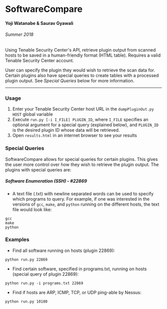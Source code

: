 # SoftwareCompare
#### Yoji Watanabe & Saurav Gyawali
###### Summer 2018
Using Tenable Security Center's API, retrieve plugin output from scanned hosts to be saved in a human-friendly format (HTML table). Requires a valid Tenable Security Center account.

User can specify the plugin they would wish to retrieve the scan data for. Certain plugins also have special queries to create tables with a processed plugin output. See _Special Queries_ below for more information.

***

### Usage
1. Enter your Tenable Security Center host URL in the `dumpPluginOut.py` `HOST` global variable
2. Execute `run.py [-i I_FILE] PLUGIN_ID`, where `I_FILE` specifies an optional argument for a special query (explained below), and `PLUGIN_ID` is the desired plugin ID whose data will be retrieved.
3. Open `results.html` in an internet browser to see your results

### Special Queries
SoftwareCompare allows for special queries for certain plugins. This gives the user more control over how they wish to retrieve the plugin output. The plugins with special queries are:
##### Software Enumeration (SSH) - #22869
* A text file (.txt) with newline separated words can be used to specify which programs to query. For example, if one was interested in the versions of `gcc`, `make`, and `python` running on the different hosts, the text file would look like:
```
gcc
make
python
``` 

### Examples
* Find all software running on hosts (plugin 22869):
```
python run.py 22869
```
* Find certain software, specified in programs.txt, running on hosts (special query of plugin 22869):
```
python run.py -i programs.txt 22869
```
* Find if hosts are ARP, ICMP, TCP, or UDP ping-able by Nessus:
```
python run.py 10180
```
